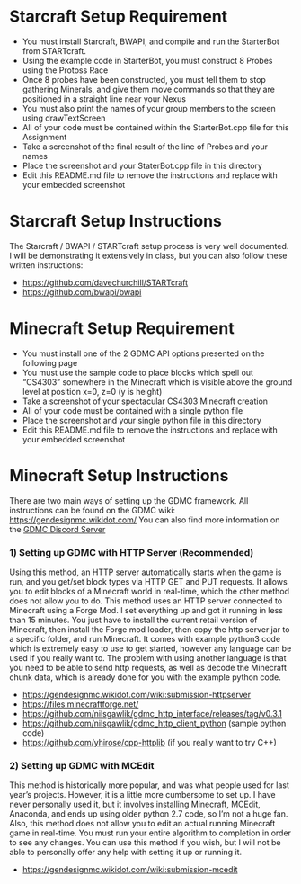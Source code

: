 # Starcraft Setup Requirement

- You must install Starcraft, BWAPI, and compile and run the StarterBot from STARTcraft. 
- Using the example code in StarterBot, you must construct 8 Probes using the Protoss Race
- Once 8 probes have been constructed, you must tell them to stop gathering Minerals, and give them move commands so that they are positioned in a straight line near your Nexus
- You must also print the names of your group members to the screen using drawTextScreen
- All of your code must be contained within the StarterBot.cpp file for this Assignment
- Take a screenshot of the final result of the line of Probes and your names 
- Place the screenshot and your StaterBot.cpp file in this directory
- Edit this README.md file to remove the instructions and replace with your embedded screenshot

# Starcraft Setup Instructions

The Starcraft / BWAPI / STARTcraft setup process is very well documented. 
I will be demonstrating it extensively in class, but you can also follow these written instructions:
- https://github.com/davechurchill/STARTcraft
- https://github.com/bwapi/bwapi

# Minecraft Setup Requirement
- You must install one of the 2 GDMC API options presented on the following page
- You must use the sample code to place blocks which spell out “CS4303” somewhere in the Minecraft which is visible above the ground level at position x=0, z=0 (y is height)
- Take a screenshot of your spectacular CS4303 Minecraft creation 
- All of your code must be contained with a single python file
- Place the screenshot and your single python file in this directory
- Edit this README.md file to remove the instructions and replace with your embedded screenshot

# Minecraft Setup Instructions

There are two main ways of setting up the GDMC framework. 
All instructions can be found on the GDMC wiki: https://gendesignmc.wikidot.com/
You can also find more information on the [GDMC Discord Server](http://discord.gg/ueaxuXj)

### 1) Setting up GDMC with HTTP Server (Recommended)

Using this method, an HTTP server automatically starts when the game is run, and you get/set block types via HTTP GET and PUT requests. It allows you to edit blocks of a Minecraft world in real-time, which the other method does not allow you to do. This method uses an HTTP server connected to Minecraft using a Forge Mod. I set everything up and got it running in less than 15 minutes. You just have to install the current retail version of Minecraft, then install the Forge mod loader, then copy the http server jar to a specific folder, and run Minecraft. It comes with example python3 code which is extremely easy to use to get started, however any language can be used if you really want to. The problem with using another language is that you need to be able to send http requests, as well as decode the Minecraft chunk data, which is already done for you with the example python code. 

- https://gendesignmc.wikidot.com/wiki:submission-httpserver
- https://files.minecraftforge.net/
- https://github.com/nilsgawlik/gdmc_http_interface/releases/tag/v0.3.1
- https://github.com/nilsgawlik/gdmc_http_client_python (sample python code)
- https://github.com/yhirose/cpp-httplib (if you really want to try C++)

### 2) Setting up GDMC with MCEdit

This method is historically more popular, and was what people used for last year’s projects. However, it is a little more cumbersome to set up. I have never personally used it, but it involves installing Minecraft, MCEdit, Anaconda, and ends up using older python 2.7 code, so I’m not a huge fan. Also, this method does not allow you to edit an actual running Minecraft game in real-time. You must run your entire algorithm to completion in order to see any changes. You can use this method if you wish, but I will not be able to personally offer any help with setting it up or running it.

- https://gendesignmc.wikidot.com/wiki:submission-mcedit

